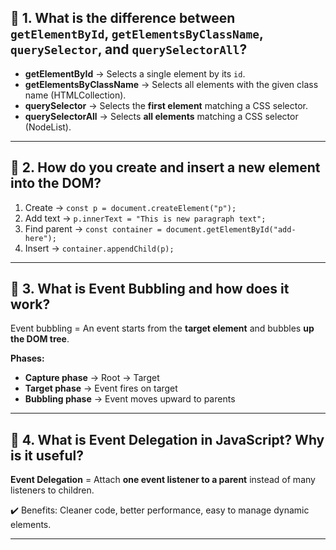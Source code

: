 ## 📌 1. What is the difference between `getElementById`, `getElementsByClassName`, `querySelector`, and `querySelectorAll`?

- **getElementById** → Selects a single element by its `id`.
- **getElementsByClassName** → Selects all elements with the given class name (HTMLCollection).
- **querySelector** → Selects the **first element** matching a CSS selector.
- **querySelectorAll** → Selects **all elements** matching a CSS selector (NodeList).

---

## 📌 2. How do you create and insert a new element into the DOM?

1. Create → `const p = document.createElement("p");`
2. Add text → `p.innerText = "This is new paragraph text";`
3. Find parent → `const container = document.getElementById("add-here");`
4. Insert → `container.appendChild(p);`

---

## 📌 3. What is Event Bubbling and how does it work?

Event bubbling = An event starts from the **target element** and bubbles **up the DOM tree**.

**Phases:**

- **Capture phase** → Root → Target
- **Target phase** → Event fires on target
- **Bubbling phase** → Event moves upward to parents

---

## 📌 4. What is Event Delegation in JavaScript? Why is it useful?

**Event Delegation** = Attach **one event listener to a parent** instead of many listeners to children.

✔️ Benefits: Cleaner code, better performance, easy to manage dynamic elements.

---
